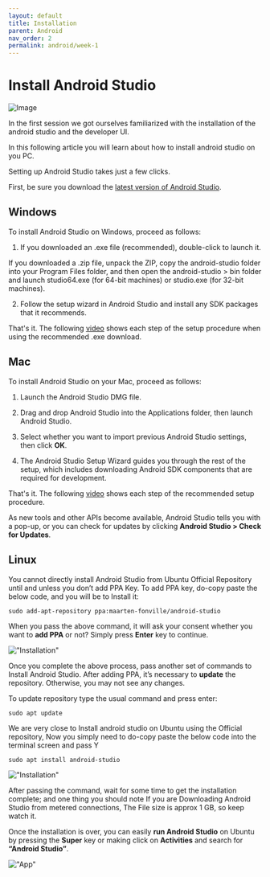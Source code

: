 ```yaml
---
layout: default
title: Installation
parent: Android
nav_order: 2
permalink: android/week-1
---
```

# Install Android Studio

![Image](https://external-content.duckduckgo.com/iu/?u=https%3A%2F%2Fwww.androidpolice.com%2Fwp-content%2Fuploads%2F2020%2F10%2F10%2Fandroid-studio-logo-hero_ITvLb9SXwyXu.png&f=1&nofb=1&ipt=44cfc3d77d0442f4212ba791cdf88cd65bc68e04d8336f3902d03bdb3d2f8b51&ipo=images)

In the first session we got ourselves familiarized with the installation of the android studio and the developer UI.

In this following article you will learn about how to install android studio on you PC.

Setting up Android Studio takes just a few clicks.

First, be sure you download the [latest version of Android Studio](https://developer.android.com/studio).


## Windows
To install Android Studio on Windows, proceed as follows:

1. If you downloaded an .exe file (recommended), double-click to launch it. 

If you downloaded a .zip file, unpack the ZIP, copy the android-studio folder into your Program Files folder, and then open the android-studio > bin folder and launch studio64.exe (for 64-bit machines) or studio.exe (for 32-bit machines).

2. Follow the setup wizard in Android Studio and install any SDK packages that it recommends.

     

That's it. The following [video](https://developer.android.com/static/studio/videos/studio-install-windows.mp4) shows each step of the setup procedure when using the recommended .exe download.


## Mac

To install Android Studio on your Mac, proceed as follows:

1. Launch the Android Studio DMG file.
2. Drag and drop Android Studio into the Applications folder, then launch Android Studio.

3. Select whether you want to import previous Android Studio settings, then click **OK**.
4. The Android Studio Setup Wizard guides you through the rest of the setup, which includes downloading Android SDK components that are required for development.

That's it. The following [video](https://developer.android.com/static/studio/videos/studio-install-mac.mp4) shows each step of the recommended setup procedure.


As new tools and other APIs become available, Android Studio tells you with a pop-up, or you can check for updates by clicking **Android Studio > Check for Updates**.


## Linux

You cannot directly install Android Studio from Ubuntu Official Repository until and unless you don’t add PPA Key. To add PPA key, do-copy paste the below code, and you will be to Install it:

```sudo add-apt-repository ppa:maarten-fonville/android-studio```

When you pass the above command, it will ask your consent whether you want to **add PPA** or not? Simply press **Enter** key to continue.

!["Installation"](https://trendoceans.com/wp-content/uploads/2021/03/image-19.png)

Once you complete the above process, pass another set of commands to Install Android Studio. After adding PPA, it’s necessary to **update** the repository. Otherwise, you may not see any changes.

To update repository type the usual command and press enter:

```sudo apt update```

We are very close to Install android studio on Ubuntu using the Official repository, Now you simply need to do-copy paste the below code into the terminal screen and pass Y


```sudo apt install android-studio```

!["Installation"](https://trendoceans.com/wp-content/uploads/2021/03/image-20.png)

After passing the command, wait for some time to get the installation complete; and one thing you should note If you are Downloading Android Studio from metered connections, The File size is approx 1 GB, so keep watch it.

Once the installation is over, you can easily **run Android Studio** on Ubuntu by pressing the **Super** key or making click on **Activities** and search for **“Android Studio”**.

!["App"](https://trendoceans.com/wp-content/uploads/2021/03/image-21.png.webp)